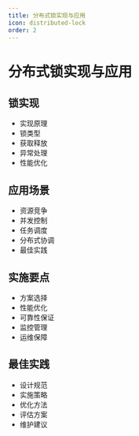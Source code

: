 ```yaml
---
title: 分布式锁实现与应用
icon: distributed-lock
order: 2
---
```


# 分布式锁实现与应用

## 锁实现
- 实现原理
- 锁类型
- 获取释放
- 异常处理
- 性能优化

## 应用场景
- 资源竞争
- 并发控制
- 任务调度
- 分布式协调
- 最佳实践

## 实施要点
- 方案选择
- 性能优化
- 可靠性保证
- 监控管理
- 运维保障

## 最佳实践
- 设计规范
- 实施策略
- 优化方法
- 评估方案
- 维护建议
